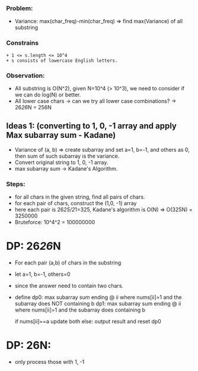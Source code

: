 ### Problem:

- Variance: max(char_freq)-min(char_freq)
  => find max(Variance) of all substring

### Constrains

```
+ 1 <= s.length <= 10^4
+ s consists of lowercase English letters.
```

### Observation:

- All substring is O(N^2), given N=10^4 (> 10^3), we need to consider if we
  can do log(N) or better.
- All lower case chars -> can we try all lower case combinations?
  -> 26*26*N = 256N

## Ideas 1: (converting to 1, 0, -1 array and apply Max subarray sum - Kadane)

- Variance of (a, b)
  => create subarray and set a=1, b=-1, and others as 0, then sum
  of such subarray is the variance.
- Convert original string to 1, 0, -1 array.
- max subarray sum -> Kadane's Algorithm.

### Steps:

- for all chars in the given string, find all pairs of chars.
- for each pair of chars, construct the (1,0, -1) array
- here each pair is 26*25/2*1=325,
  Kadane's algorithm is O(N)
  => O(325N) = 3250000
- Bruteforce: 10^4^2 = 100000000

# DP: 26*26*N

- For each pair (a,b) of chars in the substring
- let a=1, b=-1, others=0
- since the answer need to contain two chars.
- define dp0: max subarray sum ending @ ii where nums[ii]=1 and the subarray does NOT containing b
  dp1: max subarray sum ending @ ii where nums[ii]=1 and the subarray does containing b

  if nums[ii]==a
  update both
  else:
  output result and reset dp0

# DP: 26N:

- only process those with 1, -1
